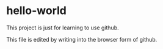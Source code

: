 # hello-world

This project is just for learning to use github.

This file is edited by writing into the browser form of github.
